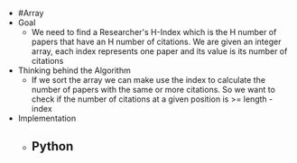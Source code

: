 - #Array
- Goal
	- We need to find a Researcher's H-Index which is the H number of papers that have an H number of citations. We are given an integer array, each index represents one paper and its value is its number of citations
- Thinking behind the Algorithm
	- If we sort the array we can make use the index to calculate the number of papers with the same or more citations. So we want to check if the number of citations at a given position is >= length - index
- Implementation
	- Python
		-